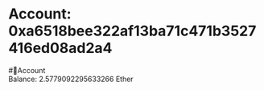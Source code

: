 
Account: 0xa6518bee322af13ba71c471b3527416ed08ad2a4
===================================================
  
#📜Account  
Balance: 2.5779092295633266 Ether